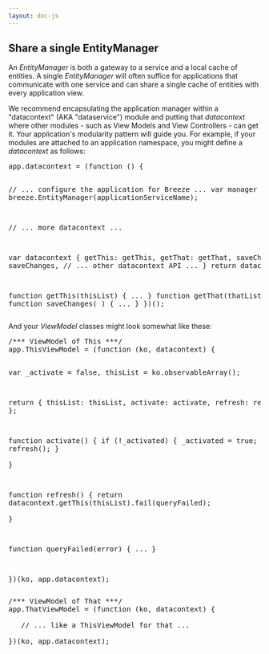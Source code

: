 ```yaml
---
layout: doc-js
---
```

<h2>
	<a name="SingleManagerApp"></a>Share a single EntityManager</h2>
<p>An <em>EntityManager </em>is both a gateway to a service and a local cache of entities. A single <em>EntityManager</em> will often suffice for applications that communicate with one service and can share a single cache of entities with every application view.</p>
<p><a name="EncapsulateInDatacontext"></a>We recommend encapsulating the application manager within a &quot;datacontext&quot; (AKA &quot;dataservice&quot;) module and putting that <em>datacontext </em>where other modules - such as View Models and View Controllers - can get it. Your application&#39;s modularity pattern will guide you. For example, if your modules are attached to an application namespace, you might define a <em>datacontext </em>as follows:</p>
<pre class="brush:jscript;">
app.datacontext = (function () {

   // ... configure the application for Breeze ...
   var manager = new breeze.EntityManager(applicationServiceName);

   // ... more datacontext ...

   var datacontext {
       getThis: getThis,
       getThat: getThat,
       saveChanges: saveChanges,
       // ... other datacontext API ...
   }
   return datacontext;

   function getThis(thisList) { ... }
   function getThat(thatList) { ... }
   function saveChanges( ) { ... }
})();</pre>
<p>And your <em>ViewModel </em>classes might look somewhat like these:</p>
<pre class="brush:jscript;">
/*** ViewModel of This ***/
app.ThisViewModel = (function (ko, datacontext) {

   var _activate = false,
       thisList = ko.observableArray();

   return {
       thisList: thisList,
       activate: activate,
       refresh: refresh
   };

   function activate() {
      if (!_activated) {
          _activated = true;
          refresh();
      }   
   }

   function refresh() {
      return datacontext.getThis(thisList).fail(queryFailed);   
   }

   function queryFailed(error) { ... }

})(ko, app.datacontext);</pre>
<pre class="brush:jscript;">
/*** ViewModel of That ***/
app.ThatViewModel = (function (ko, datacontext) {

   // ... like a ThisViewModel for that ...

})(ko, app.datacontext);</pre>
